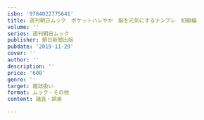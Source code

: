 ```yaml
---
isbn: '9784022775641'
title: 週刊朝日ムック　ポケットハレやか　脳を元気にするナンプレ　初級編
volume: ''
series: 週刊朝日ムック
publisher: 朝日新聞出版
pubdate: '2019-11-29'
cover: ''
author: ''
description: ''
price: '600'
genre: ''
target: 雑誌扱い
format: ムック・その他
content: 諸芸・娯楽

---
```

